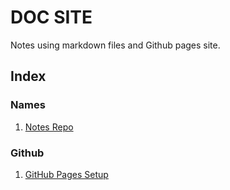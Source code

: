 # DOC SITE

Notes using markdown files and Github pages site.

## Index

### Names

1. [Notes Repo](content/names/names_notes_repo.md)

### Github

1. [GitHub Pages Setup](content/github/github_pages_setup.md)
